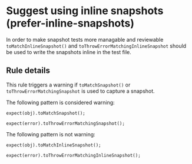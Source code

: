 Suggest using inline snapshots (prefer-inline-snapshots)
========================================================

In order to make snapshot tests more managable and reviewable `toMatchInlineSnapshot()` and `toThrowErrorMatchingInlineSnapshot` should be used to write the snapshots inline in the test file.

Rule details
------------

This rule triggers a warning if `toMatchSnapshot()` or `toThrowErrorMatchingSnapshot` is used to capture a snapshot.

The following pattern is considered warning:

    expect(obj).toMatchSnapshot();

    expect(error).toThrowErrorMatchingSnapshot();

The following pattern is not warning:

    expect(obj).toMatchInlineSnapshot();

    expect(error).toThrowErrorMatchingInlineSnapshot();
